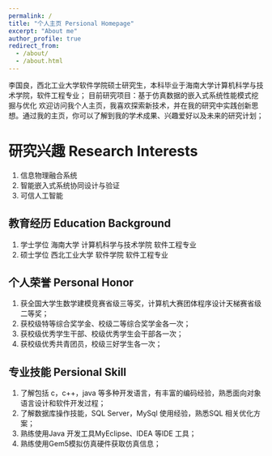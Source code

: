 ```yaml
---
permalink: /
title: "个人主页 Persional Homepage"
excerpt: "About me"
author_profile: true
redirect_from: 
  - /about/
  - /about.html
---
```


李国良，西北工业大学软件学院硕士研究生，本科毕业于海南大学计算机科学与技术学院，软件工程专业；
目前研究项目：基于仿真数据的嵌入式系统性能模式挖掘与优化
欢迎访问我个人主页，我喜欢探索新技术，并在我的研究中实践创新思想。通过我的主页，你可以了解到我的学术成果、兴趣爱好以及未来的研究计划；

研究兴趣 Research Interests
======
1. 信息物理融合系统
1. 智能嵌入式系统协同设计与验证
1. 可信人工智能

教育经历 Education Background
------
1. 学士学位 海南大学 计算机科学与技术学院 软件工程专业
2. 硕士学位 西北工业大学 软件学院 软件工程专业

个人荣誉 Personal Honor
------
1. 获全国大学生数学建模竞赛省级三等奖，计算机大赛团体程序设计天梯赛省级二等奖；
2. 获校级特等综合奖学金、校级二等综合奖学金各一次；
3. 获校级优秀学生干部、校级优秀学生会干部各一次；
4. 获校级优秀共青团员，校级三好学生各一次；

专业技能 Persional Skill
------
1. 了解包括 c，c++，java 等多种开发语言，有丰富的编码经验，熟悉面向对象语言设计和软件开发过程；
2. 了解数据库操作技能，SQL Server，MySql 使用经验，熟悉SQL 相关优化方案；
3. 熟练使用Java 开发工具MyEclipse、IDEA 等IDE 工具；
4. 熟练使用Gem5模拟仿真硬件获取仿真信息；
